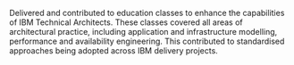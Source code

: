 ---
---
Delivered and contributed to education classes to enhance the capabilities of
IBM Technical Architects. These classes covered all areas of architectural
practice, including application and infrastructure modelling, performance and
availability engineering. This contributed to standardised approaches being
adopted across IBM delivery projects.
